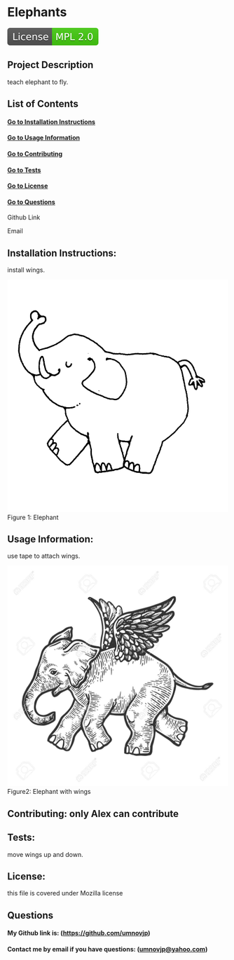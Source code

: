 
# Elephants  
<img src="./Images/License-MPL%202.0-brightgreen.svg">

## Project Description


teach elephant to fly. 

## List of Contents
#### [Go to Installation Instructions](#installation-instructions)
#### [Go to Usage Information](#usage-information)
#### [Go to Contributing](#contributing)
#### [Go to Tests](#tests)
#### [Go to License](#license)
#### [Go to Questions](#questions) 
    
Github Link
    
Email

## Installation Instructions: 
install wings.
  
![First image](/Images/image1.jpg) 
Figure 1: Elephant 

## Usage Information: 
use tape to attach wings.  
  
![Second image](/Images/image4.jpg) 
Figure2: Elephant with wings

## Contributing: only Alex can contribute

## Tests: 
move wings up and down.

## License: 
this file is covered under Mozilla license

## Questions
#### My Github link is: (https://github.com/umnovjp)
#### Contact me by email if you have questions: (umnovjp@yahoo.com)
    